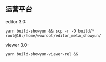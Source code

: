 ## 运营平台

editor 3.0:

```shell
yarn build-showyun && scp -r -O build/* root@16:/home/wwwroot/editor_meta_showyun/
```

viewer 3.0:

```shell
yarn build-showyun-viewer-rel && 
```